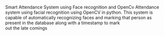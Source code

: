 Smart Attendance System using Face recognition and OpenCv
  Attendance system using facial recognition using OpenCV in python.
  This system is capable of automatically recognizing faces and marking
  that person as present in the database along with a timestamp to mark    
  out the late comings
